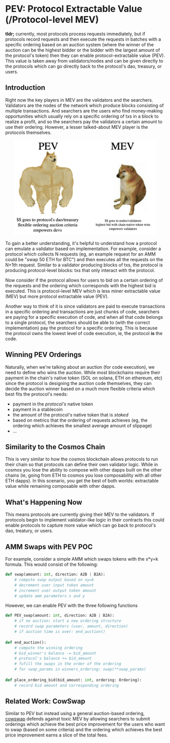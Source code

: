 # PEV: Protocol Extractable Value (/Protocol-level MEV)

**tldr;** currently, most protocols process requests immediately, but if protocols record requests and then execute the requests in batches with a specific ordering based on an auction system (where the winner of the auction can be the highest bidder or the bidder with the largest amount of the protocol's token) then they can enable protocol-extractable value (PEV). This value is taken away from validators/nodes and can be given directly to the protocols which can go directly back to the protocol's dao, treasury, or users. 

## Introduction

Right now the key players in MEV are the validators and the searchers. 
Validators are the nodes of the network which produce blocks consisting of multiple 
transactions. And searchers are the users who find money-making opportunities which 
usually rely on a specific ordering of txs in a block to realize a profit, and 
so the searchers pay the validators a certain amount to use their ordering. However, a lesser talked-about MEV player is the protocols themselves. 

<div align="center">
<img src="2022-07-30-19-06-56.png" width="450" height="300">
</div>

To gain a better understanding, it's helpful to understand how a protocol can emulate a validator based on implementation. For 
example, consider a protocol which collects N requests (eg, an example request for an AMM could be "swap 50 ETH for BTC") and then executes all the 
requests on the N+1th request. Similar to a validator producing blocks of txs, the protocol is producing protocol-level blocks: txs that only interact with the protocol. 

Now consider if the protocol allows for users to bid on 
a certain ordering of the requests and the ordering which corresponds with the highest bid is executed. This is protocol-level MEV which is less miner extractable value (MEV) but more protocol extractable value (PEV).

Another way to think of it is since validators are paid to execute transactions in a specific ordering and transactions 
are just chunks of code, searchers are paying for a specific execution of code, and 
when all that code belongs to a single protocol, the searchers should be able to (with the correct implementation) pay the protocol for a specific ordering. This is because the protocol owns the lowest level of code execution, ie, the protocol **is** the code. 

## Winning PEV Orderings

Naturally, when we're talking about an auction (for code execution), we need to define
who wins the auction. While most blockchains require their payment in the chain's native token (SOL on solana, ETH on ethereum, etc) since the protocol is designing the auction code themselves, they can decide the auction winner based on a much more flexible criteria which best fits the protocol's needs: 
- payment in the *protocol's* native token
- payment in a stablecoin
- the amount of the protocol's native token that is *staked*
- based on metrics that the ordering of requests achieves (eg, the ordering which achieves the smallest average amount of slippage)
- ... 

## Similarity to the Cosmos Chain

This is very similar to how the cosmos blockchain allows protocols to run their chain so that protocols can define their own validator logic. While in cosmos you lose
the ability to compose with other dapps built on the other chains (ie, going from ETH to cosmos you lose composability with all other ETH dapps). In this scenario, you get the 
best of both worlds: extractable value while remaining composable with other dapps. 

## What's Happening Now 

This means protocols are currently giving their MEV to the validators. If protocols 
begin to implement validator-like logic in their contracts this could enable protocols to capture more value which can go 
back to protocol's dao, treatury, or users. 

## AMM Swaps with PEV POC 

For example, consider a simple AMM which swaps tokens with the x*y=k formula. This
would consist of the following:
```python 
def swap(amount: int, direction: A2B | B2A): 
    # compute swap output based on xy=k 
    # decrement user input token amount
    # increment user output token amount 
    # update amm parameters x and y
```

However, we can enable PEV with the three following functions 
```python
def PEV_swap(amount: int, direction: A2B | B2A): 
    # if no auction: start a new ordering structure
    # record swap parameters (user, amount, direction)
    # if auction time is over: end_auction()

def end_auction():
    # compute the winning ordering 
    # bid_winner's balance -= bid_amount
    # protocol's balance += bid_amount
    # fufill the swaps in the order of the ordering 
    # for swap_params in winners_ordering: swap(**swap_params)

def place_ordering_bid(bid_amount: int, ordering: Ordering):
    # record bid amount and corresponding ordering
```

## Related Work: CowSwap

Similar to PEV but instead using a general auction-based ordering, [cowswap](https://cow.fi/) defends against toxic MEV
by allowing searchers to submit orderings which achieve the best price improvement for the users who want to swap
(based on some criteria) and the ordering which achieves the best price improvement earns a slice of the total fees. 
